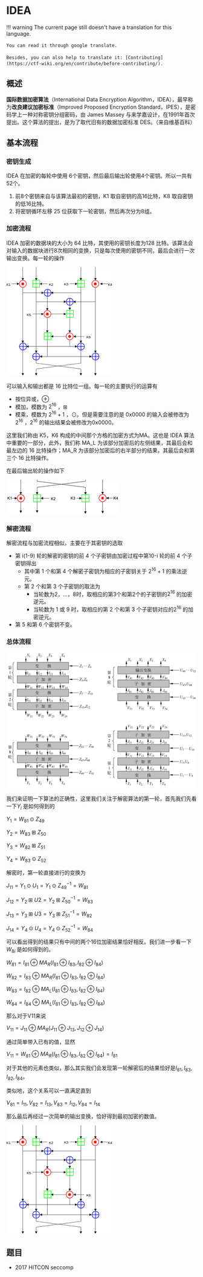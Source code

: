 # IDEA
!!! warning
    The current page still doesn't have a translation for this language.

    You can read it through google translate.

    Besides, you can also help to translate it: [Contributing](https://ctf-wiki.org/en/contribute/before-contributing/).



## 概述

**国际数据加密算法**（International Data Encryption Algorithm，IDEA），最早称为**改良建议加密标准**（Improved Proposed Encryption Standard，IPES），是密码学上一种对称密钥分组密码，由 James Massey 与来学嘉设计，在1991年首次提出。这个算法的提出，是为了取代旧有的数据加密标准 DES。（来自维基百科）

## 基本流程

### 密钥生成

IDEA 在加密的每轮中使用 6个密钥，然后最后输出轮使用4个密钥。所以一共有52个。

1. 前8个密钥来自与该算法最初的密钥，K1 取自密钥的高16比特，K8 取自密钥的低16比特。
2. 将密钥循环左移 25 位获取下一轮密钥，然后再次分为8组。

### 加密流程

IDEA 加密的数据块的大小为 64 比特，其使用的密钥长度为128 比特。该算法会对输入的数据块进行8次相同的变换，只是每次使用的密钥不同，最后会进行一次输出变换。每一轮的操作

![](figure/IDEA_Round.png)

可以输入和输出都是 16 比特位一组。每一轮的主要执行的运算有

- 按位异或，⊕
- 模加，模数为 $2^{16}$ ，⊞
- 模乘，模数为 $2^{16}+1$ ，⊙。但是需要注意的是 0x0000 的输入会被修改为 $2^{16}$ ，$2^{16}$ 的输出结果会被修改为0x0000。

这里我们称由 K5，K6 构成的中间那个方格的加密方式为MA。这也是 IDEA 算法中重要的一部分，此外，我们称 MA_L 为该部分加密后的左侧结果，其最后会和最左边的 16 比特操作；MA_R 为该部分加密后的右半部分的结果，其最后会和第三个 16 比特操作。

在最后输出轮的操作如下

![](figure/IDEA_Output_Trans.png)

### 解密流程

解密流程与加密流程相似，主要在于其密钥的选取

- 第 i(1-9) 轮的解密的密钥的前 4 个子密钥由加密过程中第10-i 轮的前 4 个子密钥得出
  - 其中第 1 个和第 4 个解密子密钥为相应的子密钥关于 $2^{16}+1$ 的乘法逆元。
  - 第 2 个和第 3 个子密钥的取法为
    - 当轮数为2，...，8时，取相应的第3个和第2个的子密钥的$2^{16}$ 的加密逆元。
    - 当轮数为 1 或 9 时，取相应的第 2 个和第 3 个子密钥对应的$2^{16}$ 的加密逆元。
- 第 5 和第 6 个密钥不变。

### 总体流程

![](figure/IDEA_All.png)

我们来证明一下算法的正确性，这里我们关注于解密算法的第一轮，首先我们先看一下$Y_i$ 是如何得到的

$Y_1 = W_{81} \odot Z_{49}$

$Y_2=W_{83}\boxplus Z_{50}$

$Y_3=W_{82}\boxplus Z_{51}$

$Y_4=W_{83}\odot Z_{52}$

解密时，第一轮直接进行的变换为

$J_{11}=Y_1 \odot U_1=Y_1 \odot Z_{49}^{-1}=W_{81}$

$J_{12}=Y_2 \boxplus U2=Y_2\boxplus Z_{50}^{-1}=W_{83}$

$J_{13}=Y_3 \boxplus U3=Y_3\boxplus Z_{51}^{-1}=W_{82}$

$J_{14}=Y_4 \odot U_4=Y_4 \odot Z_{52}^{-1}=W_{84}$

可以看出得到的结果只有中间的两个16位加密结果恰好相反。我们进一步看一下$W_{8i}$ 是如何得到的。

$W_{81}=I_{81} \oplus MA_R(I_{81}\oplus I_{83},I_{82}\oplus I_{84})$

$W_{82}=I_{83} \oplus MA_R(I_{81}\oplus I_{83},I_{82}\oplus I_{84})$

$W_{83}=I_{82} \oplus MA_L(I_{81}\oplus I_{83},I_{82}\oplus I_{84})$

$W_{84}=I_{84} \oplus MA_L(I_{81}\oplus I_{83},I_{82}\oplus I_{84})$

那么对于V11来说

$V_{11}=J_{11} \oplus MA_R(J_{11}\oplus J_{13},J_{12}\oplus J_{14})$

通过简单带入已有的值，显然

$V_{11}=W_{81} \oplus MA_R(I_{81}\oplus I_{83},I_{82} \oplus I_{84})=I_{81}$

对于其他的元素也类似，那么其实我们会发现第一轮解密后的结果恰好是$I_{81},I_{83},I_{82},I_{84}$。

类似地，这个关系可以一直满足直到

$V_{81}=I_{11},V_{82}=I_{13},V_{83}=I_{12},V_{84}=I_{14}$

那么最后再经过一次简单的输出变换，恰好得到最初加密的数值。

![](figure/IDEA_Round.png)



## 题目

- 2017 HITCON seccomp